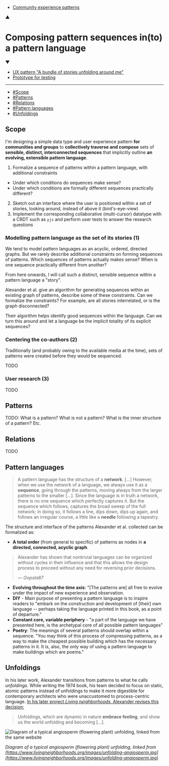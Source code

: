 - [Community experience patterns](./CommunityExperience.md)

▲

# Composing pattern sequences in(to) a pattern language

▼

- [UX pattern "A bundle of stories unfolding around me"](./StoryBundle.md)
- [Prototype for testing](./Snurvey.md)

---

<!--toc:start-->
- [#Scope](#scope)
- [#Patterns](#patterns)
- [#Relations](#relations)
- [#Pattern languages](#pattern-languages)
- [#Unfoldings](#unfoldings)
<!--toc:end-->

## Scope

I'm designing a simple data type and user experience pattern **for communities and groups** to **collectively traverse and compose** sets of **sensible, distinct, interconnected sequences** that implicitly outline **an evolving, extensible pattern language**.

1. Formalize a sequence of patterns within a pattern language, with additional constraints
- Under which conditions do sequences make sense?
- Under which conditions are formally different sequences practically different?
2. Sketch out an interface where the user is positioned within a set of stories, looking around, instead of above it (bird's-eye-view)
3. Implement the corresponding collaborative (multi-cursor) datatype with a CRDT such as `yjs` and perform user tests to answer the research questions

### Modelling pattern language as the set of its stories (1)

We tend to model pattern languages as an acyclic, ordered, directed graphs. But we rarely describe additional constraints on forming sequences of patterns. Which sequences of patterns actually makes sense? When is one sequence practically different from another?

From here onwards, I will call such a distinct, sensible sequence within a pattern language a "story".

Alexander et al. give an algorithm for generating sequences within an existing graph of patterns, describe some of these constraints. Can we formalize the constraints? For example, are all stories interrelated, or is the graph disconnected?

Their algorithm helps identify good sequences within the language. Can we turn this around and let a language be the implicit totality of its explicit sequences?

### Centering the co-authors (2)

Traditionally (and probably owing to the available media at the time), sets of patterns were created before they would be sequenced.

TODO

### User research (3)

TODO

## Patterns

TODO: What is a pattern? What is not a pattern? What is the inner structure of a pattern? Etc.

## Relations

TODO

## Pattern languages

> A pattern language has the structure of a **network**. [...] However, when we use the network of a language, we always use it as a **sequence**, going through the patterns, moving always from the larger patterns to the smaller [...].
Since the language is in truth a network, there is no one sequence which perfectly captures it. But the sequence which follows, captures the broad sweep of the full network; in doing so, it follows a line, dips down, dips up again, and follows an irregular course, a little like a **needle** following a tapestry.

The structure and interface of the patterns Alexander et al. collected can be formalized as:

- **A total order** (from general to specific) of patterns as nodes in **a directed, connected, acyclic graph**.

> Alexander has shown that nontrivial languages can be organized without cycles in their influence and that this allows the design process to proceed without any need for reversing prior decisions.
>
> — _Oopsla87_

- **Evolving throughout the time axis**: "[The patterns are] all free to evolve under the impact of new experience and observation.
- **DIY** - Main purpose of presenting a pattern language is to inspire readers to "embark on the construction and development of [their] own language -- perhaps taking the language printed in this book, as a point of departure."
- **Constant core, variable periphery** - "a part of the language we have presented here, is the archetypal core
of all possible pattern languages"
- **Poetry**: The meanings of several patterns should overlap within a sequence. "You may think of this process of compressing patterns, as a way to make the cheapest possible building which has the necessary patterns in it. It is, also, the only way of using a pattern language to make buildings which are poems."

## Unfoldings

In his later work, Alexander transitions from patterns to what he calls _unfoldings_. While writing the 1974 book, his team decided to focus on static, atomic patterns instead of unfoldings to make it more digestible for contemporary architects who were unaccustomed to process-centric language. [In his later project _Living neighborhoods_, Alexander revises this decision:](https://www.livingneighborhoods.org/ht-0/whatisanunfolding.htm)

> Unfoldings, which are dynamic in nature **embrace feeling**, and show us the world unfolding and becoming [...].

![Diagram of a typical angiosperm (flowering plant) unfolding, linked from the same website](https://www.livingneighborhoods.org/images/unfolding-angiosperm.jpg)

*Diagram of a typical angiosperm (flowering plant) unfolding, linked from [https://www.livingneighborhoods.org/images/unfolding-angiosperm.jpg](https://www.livingneighborhoods.org/images/unfolding-angiosperm.jpg)*
